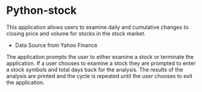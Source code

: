 # Python-stock
This application allows users to examine daily and cumulative changes to closing price and volume for stocks in the stock market.
- Data Source from Yahoo Finance

The application prompts the user to either examine a stock or terminate the application. If a user chooses to examine a stock they are prompted to enter a stock symbols and total days back for the analysis. The results of the analysis are printed and the cycle is repeated until the user chooses to exit the application.


